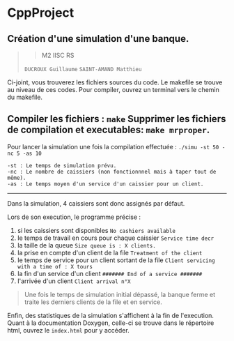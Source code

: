 # CppProject
## Création d'une simulation d'une banque.
>> M2 IISC RS
>
> ```DUCROUX Guillaume```
```SAINT-AMAND Matthieu```

Ci-joint, vous trouverez les fichiers sources du code. Le makefile se trouve au niveau de ces codes. Pour compiler,
ouvrez un terminal vers le chemin du makefile.

Compiler les fichiers :
```make```
Supprimer les fichiers de compilation et executables: 
```make mrproper```.
---
Pour lancer la simulation une fois la compilation effectuée :
```./simu -st 50 -nc 5 -as 10```
```
-st : Le temps de simulation prévu.
-nc : Le nombre de caissiers (non fonctionnnel mais à taper tout de même).
-as : Le temps moyen d'un service d'un caissier pour un client.
```
 ---
 Dans la simulation, 4 caissiers sont donc assignés par défaut.
 
 Lors de son execution, le programme précise :
 1. si les caissiers sont disponibles `No cashiers available`
 2. le temps de travail en cours pour chaque caissier `Service time decr`
 3. la taille de la queue `Size queue is : X clients.`
 4. la prise en compte d'un client de la file `Treatment of the client`
 5. le temps de service pour un client sortant de la file `Client servicing with a time of : X tours`
 6. la fin d'un service d'un client `####### End of a service #######`
 7. l'arrivée d'un client `Client arrival n°X`
 
 >Une fois le temps de simulation initial dépassé, la banque ferme et traite les derniers clients de la file et en service.

Enfin, des statistiques de la simulation s'affichent à la fin de l'execution. Quant à la documentation Doxygen, celle-ci se trouve dans le répertoire html, ouvrez le `index.html` pour y accéder.

